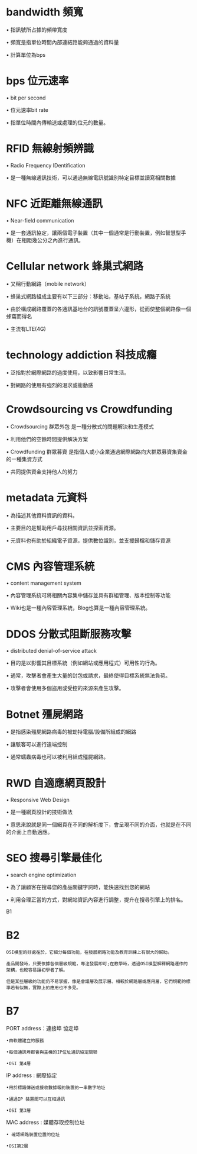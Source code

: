 # bandwidth 頻寬

• 指訊號所占據的頻帶寬度

• 頻寬是指單位時間內部連結路能夠通過的資料量

• 計算單位為bps

# bps 位元速率

• bit per second

• 位元速率bit rate

• 指單位時間內傳輸送或處理的位元的數量。


# RFID 無線射頻辨識

• Radio Frequency IDentification

• 是一種無線通訊技術，可以通過無線電訊號識別特定目標並讀寫相關數據


# NFC 近距離無線通訊 

• Near-field communication

• 是一套通訊協定，讓兩個電子裝置（其中一個通常是行動裝置，例如智慧型手機）在相距幾公分之內進行通訊。


# Cellular network 蜂巢式網路

• 又稱行動網路（mobile network）

• 蜂巢式網路組成主要有以下三部分：移動站，基站子系統，網路子系統

• 由於構成網路覆蓋的各通訊基地台的訊號覆蓋呈六邊形，從而使整個網路像一個蜂窩而得名

• 主流有LTE(4G)


# technology addiction 科技成癮

• 泛指對於網際網路的過度使用，以致影響日常生活。

• 對網路的使用有強烈的渴求或衝動感


# Crowdsourcing vs Crowdfunding

• Crowdsourcing 群眾外包 是一種分散式的問題解決和生產模式

• 利用他們的空餘時間提供解決方案

• Crowdfunding 群眾募資 是指個人或小企業通過網際網路向大群眾募資集資金的一種集資方式
 
• 共同提供資金支持他人的努力


# metadata 元資料

• 為描述其他資料資訊的資料。

• 主要目的是幫助用戶尋找相關資訊並探索資源。

• 元資料也有助於組織電子資源，提供數位識別，並支援歸檔和儲存資源

# CMS 內容管理系統

• content management system

• 內容管理系統可將相關內容集中儲存並具有群組管理、版本控制等功能

• Wiki也是一種內容管理系統，Blog也算是一種內容管理系統。


# DDOS 分散式阻斷服務攻擊

• distributed denial-of-service attack

• 目的是以影響其目標系統（例如網站或應用程式）可用性的行為。

• 通常，攻擊者會產生大量的封包或請求，最終使得目標系統無法負荷。

• 攻擊者會使用多個盜用或受控的來源來產生攻擊。


# Botnet 殭屍網路

• 是指感染殭屍網路病毒的被劫持電腦/設備所組成的網路

• 讓駭客可以進行遠端控制

• 通常蠕蟲病毒也可以被利用組成殭屍網路。

# RWD 自適應網頁設計

• Responsive Web Design

• 是一種網頁設計的技術做法

• 意思來說就是同一個網頁在不同的解析度下，會呈現不同的介面，也就是在不同的介面上自動適應。


# SEO 搜尋引擎最佳化

• search engine optimization

• 為了讓顧客在搜尋您的產品關鍵字詞時，能快速找到您的網站

• 利用合理正當的方式，對網站資訊內容進行調整，提升在搜尋引擎上的排名。


B1











# B2
```
OSI模型的好處在於，它細分每個功能，在發展網路功能及教育訓練上有很大的幫助。

產品開發時，只要依據各個層級規範，專注發展即可;在教學時，透過OSI模型解釋網路運作的架構，也較容易讓初學者了解。

但是某些層級的功能仍不易掌握，像是會議層及展示層。相較於網路層或應用層，它們規範的標準若有似無，實際上的應用也不多見。
```


# B7

PORT address：連接埠 協定埠
```
•由軟體建立的服務 

•每個通訊埠都會與主機的IP位址通訊協定關聯

•OSI 第4層
```
IP address : 網際協定
```
•用於標識傳送或接收數據報的裝置的一串數字地址

•通過IP 裝置間可以互相通訊

•OSI 第3層
```
MAC address : 媒體存取控制位址
```
• 確認網路裝置位置的位址

•OSI第2層

```

